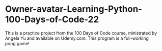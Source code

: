 # Owner-avatar-Learning-Python-100-Days-of-Code-22
This is a practice project from the 100 Days of Code course, ministrated by Angela Yu and available on Udemy.com. This program is a full-working pong game!
